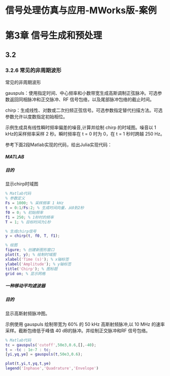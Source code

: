 # 信号处理仿真与应用-MWorks版-案例

# 第3章 信号生成和预处理

## 3.2 

### 3.2.6 常见的非周期波形

常见的非周期波形

gauspuls：使用指定时间、中心频率和小数带宽生成高斯调制正弦脉冲。可选参数返回同相脉冲和正交脉冲、RF 信号包络，以及尾部脉冲包络的截止时间。

chirp：生成线性、对数或二次扫频正弦信号。可选参数指定替代扫描方法。可选参数允许以度数指定初始相位。

示例生成具有线性瞬时频率偏差的噪音,计算并绘制 chirp 的时域图。噪音以 1 kHz的采样频率采样 2 秒。瞬时频率在 t = 0 时为 0，在 t = 1 秒时跨越 250 Hz。

参考下面2段Matlab实现的代码，给出Julia实现代码：

##### MATLAB

##### 目的

显示chirp时域图

```matlab
% Matlab代码
% 参数定义
Fs = 1000; % 采样频率 1 kHz
t = 0:1/Fs:2; % 生成时间向量，从0到2秒
f0 = 0; % 初始频率
f1 = 250; % 1秒时的频率
T = 1; % 目标时间为1秒

% 生成chirp信号
y = chirp(t, f0, T, f1);

% 绘图
figure; % 创建新图形窗口
plot(t, y); % 绘制时域图
xlabel('Time (s)'); % x轴标签
ylabel('Amplitude'); % y轴标签
title('Chirp'); % 图标题
grid on; % 显示网格
```



##### 一种移动平均滤波器

##### 目的

显示高斯射频脉冲图。

示例使用 gauspuls 绘制带宽为 60% 的 50 kHz 高斯射频脉冲,以 10 MHz 的速率采样。截断包络低于峰值 40 dB的脉冲。并绘制正交脉冲和RF 信号包络。

```matlab
% Matlab代码
tc = gauspuls('cutoff',50e3,0.6,[],-40); 
t = -tc : 1e-7 : tc; 
[yi,yq,ye] = gauspuls(t,50e3,0.6); 

plot(t,yi,t,yq,t,ye)
legend('Inphase','Quadrature','Envelope')
```

